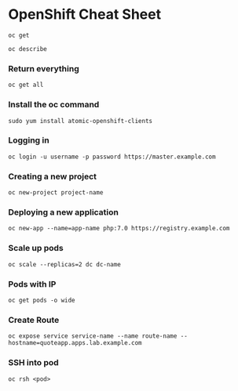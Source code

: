 # OpenShift Cheat Sheet

`oc get`

`oc describe`

### Return everything
`oc get all`

### Install the oc command
`sudo yum install atomic-openshift-clients`

### Logging in
`oc login -u username -p password https://master.example.com`

### Creating a new project
`oc new-project project-name`

### Deploying a new application
`oc new-app --name=app-name php:7.0 https://registry.example.com`

### Scale up pods
`oc scale --replicas=2 dc dc-name`

### Pods with IP
`oc get pods -o wide`

### Create Route
`oc expose service service-name --name route-name --hostname=quoteapp.apps.lab.example.com`

### SSH into pod
`oc rsh <pod>`

